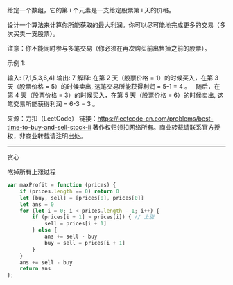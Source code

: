 给定一个数组，它的第 i 个元素是一支给定股票第 i 天的价格。

设计一个算法来计算你所能获取的最大利润。你可以尽可能地完成更多的交易（多次买卖一支股票）。

注意：你不能同时参与多笔交易（你必须在再次购买前出售掉之前的股票）。

示例 1:

输入: [7,1,5,3,6,4]
输出: 7
解释: 在第 2 天（股票价格 = 1）的时候买入，在第 3 天（股票价格 = 5）的时候卖出, 这笔交易所能获得利润 = 5-1 = 4 。
     随后，在第 4 天（股票价格 = 3）的时候买入，在第 5 天（股票价格 = 6）的时候卖出, 这笔交易所能获得利润 = 6-3 = 3 。

来源：力扣（LeetCode）
链接：https://leetcode-cn.com/problems/best-time-to-buy-and-sell-stock-ii
著作权归领扣网络所有。商业转载请联系官方授权，非商业转载请注明出处。

--- 

贪心

吃掉所有上涨过程

```javascript
var maxProfit = function (prices) {
    if (prices.length == 0) return 0
    let [buy, sell] = [prices[0], prices[0]]
    let ans = 0
    for (let i = 0; i < prices.length - 1; i++) {
        if (prices[i + 1] > prices[i]) { // 上涨
            sell = prices[i + 1]
        } else {
            ans += sell - buy
            buy = sell = prices[i + 1]
        }
    }
    ans += sell - buy
    return ans
};
```
